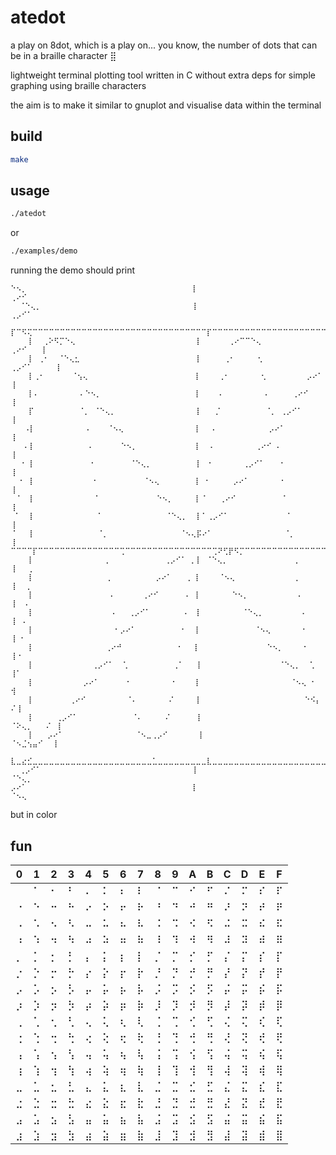 # atedot

a play on 8dot, which is a play on... you know, the number of dots that can be in a braille character ⣿

lightweight terminal plotting tool written in C without extra deps for simple graphing using braille characters

the aim is to make it similar to gnuplot and visualise data within the terminal

## build

```bash
make
```

## usage

```bash
./atedot
```

or

```bash
./examples/demo
```

running the demo should print

```text
⠑⠢⡀                                     ⡇                                    ⢀⠔⠊
  ⠈⠑⢄⡀                                  ⡇                                 ⢀⡠⠊⠁
    ⡏⠉⠫⢍⠉⠉⠉⠉⠉⠉⠉⠉⠉⠉⠉⠉⠉⠉⠉⠉⠉⠉⠉⠉⠉⠉⠉⠉⠉⠉⠉⠉⠉⠉⠉⠉⡏⠉⠉⠉⠉⠉⠉⠉⠉⠉⠉⠉⠉⠉⠉⠉⠉⠉⠉⠉⠉⠉⠉⠉⠉⠉⠉⠉⠉⠉⠉⠉⡩⠝⠉⢹
    ⡇  ⢀⠕⠫⡉⠑⢄                           ⡇      ⢀⠔⠉⠉⠑⢄                ⢀⠔⠊   ⢸
    ⡇ ⢀⠂  ⠈⠑⢄⣂                          ⡇     ⢀⠂     ⢂            ⢀⡠⠊⠁     ⢸
    ⡇⢀⠂      ⠈⢢⢄                        ⡇    ⢀⠂       ⢂         ⡠⠔⠁        ⢸
    ⡇⠄         ⠄⠑⠢⡀                     ⡇    ⠄         ⠄     ⢀⠔⠊           ⢸
    ⡏          ⠈⡀ ⠈⠑⢄⡀                  ⡇   ⡈          ⠈⡀ ⢀⡠⠊⠁             ⢸
   ⠠⡇           ⠠    ⠈⠢⢄                ⡇  ⠠            ⡠⠔⠁                ⢸
   ⠄⡇            ⠄      ⠑⠢⡀             ⡇  ⠄         ⢀⠔⠊ ⠄                 ⢸
  ⠐ ⡇            ⠐        ⠈⠑⢄⡀          ⡇ ⠐       ⢀⡠⠊⠁   ⠐                 ⢸
  ⠂ ⡇             ⠂          ⠈⠢⢄        ⡇ ⠂     ⡠⠔⠁       ⠂                ⢸
 ⠈  ⡇             ⠈             ⠑⠢⡀     ⡇⠈   ⢀⠔⠊          ⠈                ⢸
 ⠁  ⡇              ⠁              ⠈⠑⢄⡀  ⡇⠁⢀⡠⠊⠁             ⠁               ⢸
⠈   ⡇              ⠈⡀                ⠈⠢⢄⡯⠔⠁                ⠈⡀              ⢸
⠉⠉⠉⠉⡏⠉⠉⠉⠉⠉⠉⠉⠉⠉⠉⠉⠉⠉⠉⠉⢉⠉⠉⠉⠉⠉⠉⠉⠉⠉⠉⠉⠉⠉⠉⠉⠉⢉⠝⢋⡟⠫⡉⠉⠉⠉⠉⠉⠉⠉⠉⠉⠉⠉⠉⠉⠉⠉⠉⠉⢉⠉⠉⠉⠉⠉⠉⠉⠉⠉⠉⠉⠉⠉⠉⢹⠉⠉⠉⢉
    ⡇                ⡀            ⢀⡠⠊⠁ ⡀⡇ ⠈⠑⢄⡀               ⡀             ⢸   ⡀
    ⡇                ⢀          ⡠⠔⠁   ⢀ ⡇    ⠈⠢⢄             ⢀             ⢸  ⢀
    ⡇                 ⠄      ⢀⠔⠊      ⠄ ⡇       ⠑⠢⡀           ⠄            ⢸  ⠄
    ⡇                 ⠠   ⢀⡠⠊⠁       ⠠  ⡇         ⠈⠑⢄⡀        ⠠            ⢸ ⠠
    ⡇                  ⠂⡠⠔⠁          ⠂  ⡇            ⠈⠢⢄       ⠂           ⢸ ⠂
    ⡇                ⢀⠔⠚            ⠐   ⡇               ⠑⠢⡀    ⠐           ⢸⠐
    ⡇             ⢀⡠⠊⠁  ⢁          ⢀⠁   ⡇                 ⠈⠑⢄⡀  ⢁          ⢸⠁
    ⡇           ⡠⠔⠁      ⠂         ⠂    ⡇                    ⠈⠢⢄ ⠂         ⢺
    ⡇        ⢀⠔⠊         ⠈⠄       ⠌     ⡇                       ⠑⠪⡄       ⠌⢸
    ⡇     ⢀⡠⠊⠁            ⠈⠄     ⠌      ⡇                         ⠈⠕⢄⡀   ⠌ ⢸
    ⡇   ⡠⠔⠁                ⠈⠢⣀⢀⡠⠊       ⡇                          ⠈⠢⣈⢢⣤⠊  ⢸
    ⣇⣀⣔⣊⣀⣀⣀⣀⣀⣀⣀⣀⣀⣀⣀⣀⣀⣀⣀⣀⣀⣀⣀⣀⣀⣀⣁⣀⣀⣀⣀⣀⣀⣀⣀⣀⣇⣀⣀⣀⣀⣀⣀⣀⣀⣀⣀⣀⣀⣀⣀⣀⣀⣀⣀⣀⣀⣀⣀⣀⣀⣀⣀⣀⣀⣀⣁⣀⣑⣢⣀⣸
  ⢀⡠⠊⠁                                  ⡇                                 ⠈⠑⢄⡀
⡠⠔⠁                                     ⡇                                    ⠈⠢⢄
```

but in color

## fun

|0|1|2|3|4|5|6|7|8|9|A|B|C|D|E|F|
|-|-|-|-|-|-|-|-|-|-|-|-|-|-|-|-|
| |⠁|⠂|⠃|⠄|⠅|⠆|⠇|⠈|⠉|⠊|⠋|⠌|⠍|⠎|⠏|
|⠐|⠑|⠒|⠓|⠔|⠕|⠖|⠗|⠘|⠙|⠚|⠛|⠜|⠝|⠞|⠟|
|⠠|⠡|⠢|⠣|⠤|⠥|⠦|⠧|⠨|⠩|⠪|⠫|⠬|⠭|⠮|⠯|
|⠰|⠱|⠲|⠳|⠴|⠵|⠶|⠷|⠸|⠹|⠺|⠻|⠼|⠽|⠾|⠿|
|⡀|⡁|⡂|⡃|⡄|⡅|⡆|⡇|⡈|⡉|⡊|⡋|⡌|⡍|⡎|⡏|
|⡐|⡑|⡒|⡓|⡔|⡕|⡖|⡗|⡘|⡙|⡚|⡛|⡜|⡝|⡞|⡟|
|⡠|⡡|⡢|⡣|⡤|⡥|⡦|⡧|⡨|⡩|⡪|⡫|⡬|⡭|⡮|⡯|
|⡰|⡱|⡲|⡳|⡴|⡵|⡶|⡷|⡸|⡹|⡺|⡻|⡼|⡽|⡾|⡿|
|⢀|⢁|⢂|⢃|⢄|⢅|⢆|⢇|⢈|⢉|⢊|⢋|⢌|⢍|⢎|⢏|
|⢐|⢑|⢒|⢓|⢔|⢕|⢖|⢗|⢘|⢙|⢚|⢛|⢜|⢝|⢞|⢟|
|⢠|⢡|⢢|⢣|⢤|⢥|⢦|⢧|⢨|⢩|⢪|⢫|⢬|⢭|⢮|⢯|
|⢰|⢱|⢲|⢳|⢴|⢵|⢶|⢷|⢸|⢹|⢺|⢻|⢼|⢽|⢾|⢿|
|⣀|⣁|⣂|⣃|⣄|⣅|⣆|⣇|⣈|⣉|⣊|⣋|⣌|⣍|⣎|⣏|
|⣐|⣑|⣒|⣓|⣔|⣕|⣖|⣗|⣘|⣙|⣚|⣛|⣜|⣝|⣞|⣟|
|⣠|⣡|⣢|⣣|⣤|⣥|⣦|⣧|⣨|⣩|⣪|⣫|⣬|⣭|⣮|⣯|
|⣰|⣱|⣲|⣳|⣴|⣵|⣶|⣷|⣸|⣹|⣺|⣻|⣼|⣽|⣾|⣿|
